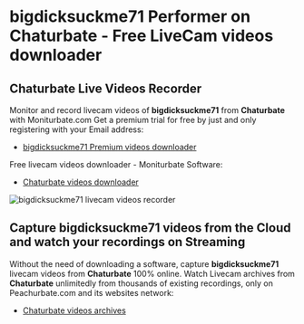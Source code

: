 # bigdicksuckme71 Performer on Chaturbate - Free LiveCam videos downloader

## Chaturbate Live Videos Recorder

Monitor and record livecam videos of **bigdicksuckme71** from **Chaturbate** with Moniturbate.com
Get a premium trial for free by just and only registering with your Email address:
* [bigdicksuckme71 Premium videos downloader](https://moniturbate.com/request-demo-licence-key.html)

Free livecam videos downloader - Moniturbate Software:
* [Chaturbate videos downloader](https://moniturbate.com/moniturbate-download-software.html)

![bigdicksuckme71 livecam videos recorder](https://peachurnet.com/templates/moniturbate-software.png)


## Capture bigdicksuckme71 videos from the Cloud and watch your recordings on Streaming

Without the need of downloading a software, capture **bigdicksuckme71** livecam videos from **Chaturbate** 100% online.
Watch Livecam archives from **Chaturbate** unlimitedly from thousands of existing recordings, only on Peachurbate.com and its websites network:
* [Chaturbate videos archives](https://peachurnet.com/)